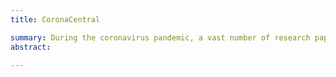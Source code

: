 ```yaml
---
title: CoronaCentral

summary: During the coronavirus pandemic, a vast number of research papers were published related to COVID-19. The Corona Central resource categorized these using a BERT-based classifier along with a unique dataset of categorized documents. It provided a portal to explore these research papers. This work was published in <a href="https://doi.org/10.1073/pnas.2100766118">PNAS</a>. The code can be accessed at <a href="https://github.com/jakelever/corona-ml">GitHub</a> and the corpus of documents at <a href="https://doi.org/10.5281/zenodo.4383289">Zenodo</a>.
abstract: 

---
```




